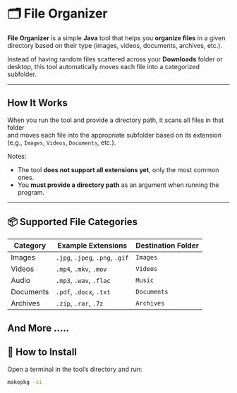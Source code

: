 # 🗂️ File Organizer

**File Organizer** is a simple **Java** tool that helps you **organize files** in a given directory based on their type (images, videos, documents, archives, etc.).

Instead of having random files scattered across your **Downloads** folder or desktop, this tool automatically moves each file into a categorized subfolder.

---

##  How It Works

When you run the tool and provide a directory path, it scans all files in that folder  
and moves each file into the appropriate subfolder based on its extension (e.g., `Images`, `Videos`, `Documents`, etc.).

Notes:
- The tool **does not support all extensions yet**, only the most common ones.
- You **must provide a directory path** as an argument when running the program.

---
## 📦 Supported File Categories

| Category | Example Extensions | Destination Folder |
|-----------|--------------------|--------------------|
| Images | `.jpg`, `.jpeg`, `.png`, `.gif` | `Images` |
| Videos | `.mp4`, `.mkv`, `.mov` | `Videos` |
| Audio | `.mp3`, `.wav`, `.flac` | `Music` |
| Documents | `.pdf`, `.docx`, `.txt` | `Documents` |
| Archives | `.zip`, `.rar`, `.7z` | `Archives` |
And More .....
---
## 🚀 How to Install
Open a terminal in the tool’s directory and run:
```bash
makepkg -si
```
